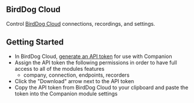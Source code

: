 ## BirdDog Cloud

Control [BirdDog Cloud](https://birddog.cloud) connections, recordings, and settings.

## Getting Started

- In BirdDog Cloud, [generate an API token](https://app.birddog.cloud/company/api-tokens) for use with Companion
- Assign the API token the following permissions in order to have full access to all of the modules features
  - company, connection, endpoints, recorders
- Click the "Download" arrow next to the API token
- Copy the API token from BirdDog Cloud to your clipboard and paste the token into the Companion module settings

